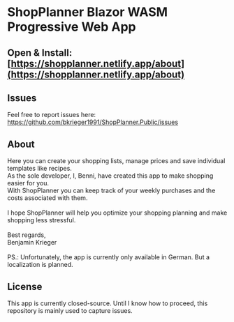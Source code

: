 # ShopPlanner Blazor WASM Progressive Web App

## Open & Install: [https://shopplanner.netlify.app/about](https://shopplanner.netlify.app/about)

## Issues
Feel free to report issues here: https://github.com/bkrieger1991/ShopPlanner.Public/issues

## About 
Here you can create your shopping lists, manage prices and save individual templates like recipes.<br/>
As the sole developer, I, Benni, have created this app to make shopping easier for you.<br/>
With ShopPlanner you can keep track of your weekly purchases and the costs associated with them.<br/>
<br/>
I hope ShopPlanner will help you optimize your shopping planning and make shopping less stressful.<br/>
<br/>
Best regards,<br/>
Benjamin Krieger<br/>
<br/>
PS.: Unfortunately, the app is currently only available in German. But a localization is planned.

## License
This app is currently closed-source. Until I know how to proceed, this repository is mainly used to capture issues.
